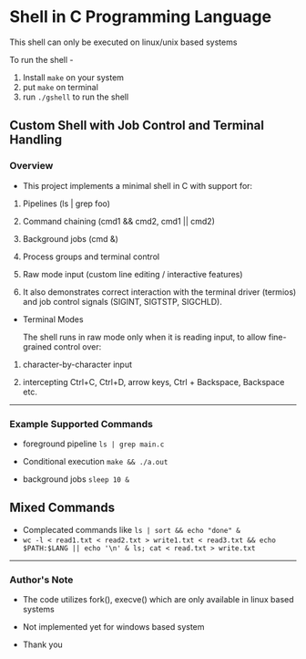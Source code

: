 # Shell in C Programming Language

This shell can only be executed on linux/unix based systems

To run the shell -

1. Install `make` on your system
2. put `make` on terminal
3. run `./gshell` to run the shell


## Custom Shell with Job Control and Terminal Handling
### Overview

* This project implements a minimal shell in C with support for:

1. Pipelines (ls | grep foo)

2. Command chaining (cmd1 && cmd2, cmd1 || cmd2)

3. Background jobs (cmd &)

4. Process groups and terminal control

5. Raw mode input (custom line editing / interactive features)

6. It also demonstrates correct interaction with the terminal driver (termios) and job control signals (SIGINT, SIGTSTP, SIGCHLD).

* Terminal Modes

  The shell runs in raw mode only when it is reading input, to allow fine-grained control over:

1. character-by-character input

2. intercepting Ctrl+C, Ctrl+D, arrow keys, Ctrl + Backspace, Backspace etc.

---

### Example Supported Commands

* foreground pipeline `ls | grep main.c`

* Conditional execution
  `make && ./a.out`

* background jobs
  `sleep 10 &`

## Mixed Commands
* Complecated commands like `ls | sort && echo "done" &`
* ```wc -l < read1.txt < read2.txt > write1.txt < read3.txt && echo $PATH:$LANG || echo '\n' & ls; cat < read.txt > write.txt```

---

### Author's Note
* The code utilizes fork(), execve() which are only available in linux based systems

* Not implemented yet for windows based system

* Thank you
